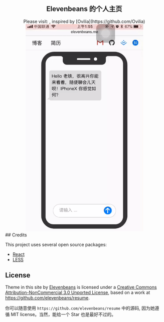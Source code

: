 ## <center>Elevenbeans 的个人主页</center>

<center>Please visit: <http://elevenbeans.me>, inspired by [Ovilia](https://github.com/Ovilia)</center>

<div style="display:flex">
	<div width="375px" style="margin: 0 auto">
	 <img  width="375px" src = "./src/img/overview.gif" />
	</div>
</div>
## Credits

This project uses several open source packages:

+ [React](https://github.com/facebook/react)
+ [LESS](https://github.com/less/less.js)


## License

Theme in this site</span> by <a href="https://github.com/elevenbeans">Elevenbeans</a> is licensed under a <a rel="license" href="http://creativecommons.org/licenses/by-nc/3.0/">Creative Commons Attribution-NonCommercial 3.0 Unported License</a>, based on a work at <a href="http://github.com/ovilia/blog">https://github.com/elevenbeans/resume</a>.

你可以随意使用 `https://github.com/elevenbeans/resume` 中的源码, 因为她遵循 MIT license。当然，能给一个 Star 也是最好不过的。